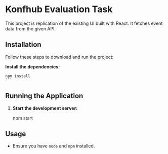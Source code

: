 # Konfhub Evaluation Task

This project is replication of the existing UI built with React. It fetches event data from the given API.


## Installation

Follow these steps to download and run the project:


 **Install the dependencies:**


    npm install
    ```

## Running the Application

1. **Start the development server:**

    
    npm start
   



## Usage

- Ensure you have `node` and `npm` installed.



